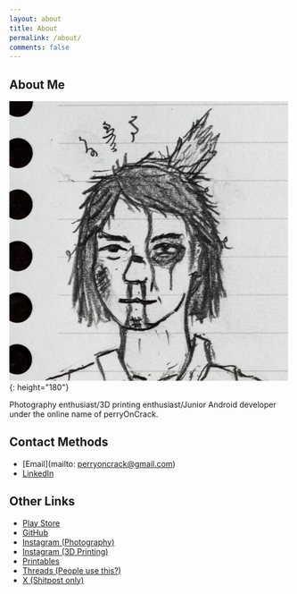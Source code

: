 ```yaml
---
layout: about
title: About
permalink: /about/
comments: false
---
```


## About Me

![PP](/assets/images/head.jpg){: height="180"}

Photography enthusiast/3D printing enthusiast/Junior Android developer under the online name of perryOnCrack.

## Contact Methods

- [Email](mailto: perryoncrack@gmail.com)
- [LinkedIn](https://www.linkedin.com/in/perryoncrack/)

## Other Links

- [Play Store](https://play.google.com/store/apps/dev?id=4790192701946687272)
- [GitHub](https://github.com/perryOnCrack)
- [Instagram (Photography)](https://www.instagram.com/perryoncrack/)
- [Instagram (3D Printing)](https://www.instagram.com/methlabjerry/)
- [Printables](https://www.printables.com/social/304298-perryoncrack/about)
- [Threads (People use this?)](https://www.threads.net/@perryoncrack)
- [X (Shitpost only)](https://twitter.com/perryOnCrack)
